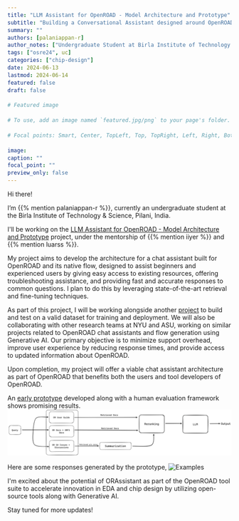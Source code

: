 ```yaml
---
title: "LLM Assistant for OpenROAD - Model Architecture and Prototype"
subtitle: "Building a Conversational Assistant designed around OpenROAD"
summary: ""
authors: [palaniappan-r]
author_notes: ["Undergraduate Student at Birla Institute of Technology & Science, Pilani"]
tags: ["osre24", uc]
categories: ["chip-design"]
date: 2024-06-13
lastmod: 2024-06-14
featured: false
draft: false

# Featured image

# To use, add an image named `featured.jpg/png` to your page's folder.

# Focal points: Smart, Center, TopLeft, Top, TopRight, Left, Right, BottomLeft, Bottom, BottomRight.

image:
caption: ""
focal_point: ""
preview_only: false
---
```


Hi there! 

I’m {{% mention palaniappan-r %}}, currently an undergraduate student at the Birla Institute of Technology & Science, Pilani, India.

I'll be working on the [LLM Assistant for OpenROAD - Model Architecture and Prototype](https://summerofcode.withgoogle.com/programs/2024/projects/DSo6kvA5) project, under the mentorship of {{% mention iiyer %}} and {{% mention luarss %}}. 

My project aims to develop the architecture for a chat assistant built for OpenROAD and its native flow, designed to assist beginners and experienced users by giving easy access to existing resources, offering troubleshooting assistance, and providing fast and accurate responses to common questions. I plan to do this by leveraging state-of-the-art retrieval and fine-tuning techniques.

As part of this project, I will be working alongside another [project](https://summerofcode.withgoogle.com/programs/2024/projects/J8uAFNCu) to build and test on a valid dataset for training and deployment. We will also be collaborating with other research teams at NYU and ASU, working on similar projects  related to OpenROAD chat assistants and flow generation using Generative AI. Our primary objective is to minimize support overhead, improve user experience by reducing response times, and provide access to updated information about OpenROAD.

Upon completion, my project will offer a viable chat assistant architecture as part of OpenROAD that benefits both the users and tool developers of OpenROAD.

An [early prototype](https://github.com/The-OpenROAD-Project/ORAssistant) developed along with a human evaluation framework shows promising results.
![Architecture](img2.png)

Here are some responses generated by the prototype,
![Examples](img1.jpg)

I'm excited about the potential of ORAssistant as part of the OpenROAD tool suite to accelerate innovation in EDA and chip design by utilizing open-source tools along with Generative AI. 

Stay tuned for more updates!
